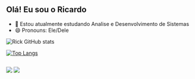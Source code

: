 ## Olá! Eu sou o Ricardo


- 🌱 Estou atualmente estudando Analise e Desenvolvimento de Sistemas
- 😄 Pronouns: Ele/Dele

![Rick GitHub stats](https://github-readme-stats.vercel.app/api?username=DevRick44&show_icons=true&theme=radical) <p>     </p> [![Top Langs](https://github-readme-stats.vercel.app/api/top-langs/?username=DevRick44)](https://github.com/DevRick44/github-readme-stats)
  
  ##
 
<div> 
  <a href="https://www.instagram.com/rick_oficial_4" target="_blank"><img src="https://img.shields.io/badge/-Instagram-%23E4405F?style=for-the-badge&logo=instagram&logoColor=white"></a>
  <a href="https://www.linkedin.com/in/ricardo-de-jesus-ribeiro-2664a5282" target="_blank"><img src="https://img.shields.io/badge/-LinkedIn-%230077B5?style=for-the-badge&logo=linkedin&logoColor=white"></a> 
  
</div>
